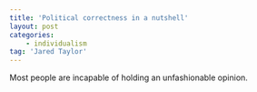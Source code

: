 ```yaml
---
title: 'Political correctness in a nutshell'
layout: post
categories:
    - individualism
tag: 'Jared Taylor'
---
```


Most people are incapable of holding an unfashionable opinion.